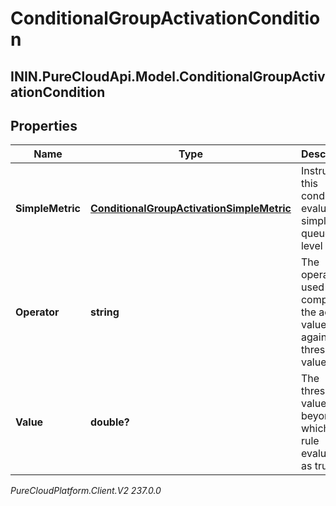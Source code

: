 # ConditionalGroupActivationCondition

## ININ.PureCloudApi.Model.ConditionalGroupActivationCondition

## Properties

|Name | Type | Description | Notes|
|------------ | ------------- | ------------- | -------------|
| **SimpleMetric** | [**ConditionalGroupActivationSimpleMetric**](ConditionalGroupActivationSimpleMetric) | Instructs this condition to evaluate a simple queue-level metric | [optional] |
| **Operator** | **string** | The operator used to compare the actual value against the threshold value | [optional] |
| **Value** | **double?** | The threshold value, beyond which a rule evaluates as true | [optional] |



_PureCloudPlatform.Client.V2 237.0.0_
